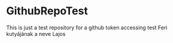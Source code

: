# GithubRepoTest
This is just a test repository for a github token accessing test
Feri kutyájának a neve Lajos
